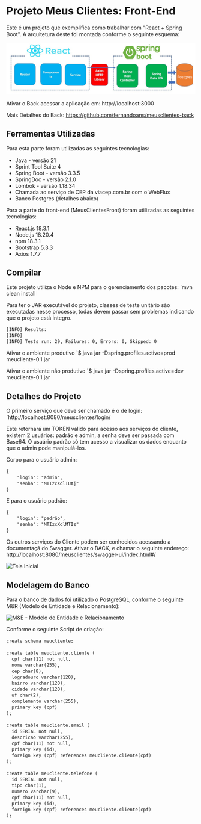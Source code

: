 # Projeto Meus Clientes: Front-End
Este é um projeto que exemplifica como trabalhar com "React + Spring Boot". A arquitetura deste foi montada conforme o seguinte esquema:

![Tela Inicial](FigArquitetura.png)

Ativar o Back acessar a aplicação em:
http://localhost:3000

Mais Detalhes do Back: https://github.com/fernandoans/meusclientes-back

## Ferramentas Utilizadas
Para esta parte foram utilizadas as seguintes tecnologias:
* Java - versão 21
* Sprint Tool Suite 4
* Spring Boot - versão 3.3.5
* SpringDoc - versão 2.1.0
* Lombok - versão 1.18.34
* Chamada ao serviço de CEP da viacep.com.br com o WebFlux
* Banco Postgres (detalhes abaixo)

Para a parte do front-end (MeusClientesFront) foram utilizadas as seguintes tecnologias:
* React.js 18.3.1
* Node.js 18.20.4
* npm 18.3.1
* Bootstrap 5.3.3
* Axios 1.7.7

## Compilar
Este projeto utiliza o Node e NPM para o gerenciamento dos pacotes:
`mvn clean install

Para ter o JAR executável do projeto, classes de teste unitário são executadas nesse processo, todas devem passar sem problemas indicando que o projeto está integro.
```
[INFO] Results:
[INFO] 
[INFO] Tests run: 29, Failures: 0, Errors: 0, Skipped: 0
```

Ativar o ambiente produtivo
`$ java jar -Dspring.profiles.active=prod meucliente-0.1.jar

Ativar o ambiente não produtivo
`$ java jar -Dspring.profiles.active=dev meucliente-0.1.jar

## Detalhes do Projeto
O primeiro serviço que deve ser chamado é o de login:
`http://localhost:8080/meusclientes/login/

Este retornará um TOKEN válido para acesso aos serviços do cliente, existem 2 usuários: padrão e admin, a senha deve ser passada com Base64. O usuário padrão só tem acesso a visualizar os dados enquanto que o admin pode manipulá-los.

Corpo para o usuário admin:
```
{
    "login": "admin",
    "senha": "MTIzcXdlIUAj"
}
```

E para o usuário padrão:
```
{
    "login": "padrão",
    "senha": "MTIzcXdlMTIz"
}
```

Os outros serviços do Cliente podem ser conhecidos acessando a documentaçã do Swagger. Ativar o BACK, e chamar o seguinte endereço:
http://localhost:8080/meusclientes/swagger-ui/index.html#/

![Tela Inicial](FigSwagger.png)

## Modelagem do Banco
Para o banco de dados foi utilizado o PostgreSQL, conforme o seguinte M&R (Modelo de Entidade e Relacionamento):

![M&E - Modelo de Entidade e Relacionamento](FigMER.png)

Conforme o seguinte Script de criação:

```
create schema meucliente;

create table meucliente.cliente (
  cpf char(11) not null, 
  nome varchar(255), 
  cep char(8),
  logradouro varchar(120), 
  bairro varchar(120), 
  cidade varchar(120), 
  uf char(2),
  complemento varchar(255), 
  primary key (cpf)
);

create table meucliente.email (
  id SERIAL not null, 
  descricao varchar(255),
  cpf char(11) not null,
  primary key (id),
  foreign key (cpf) references meucliente.cliente(cpf)
);

create table meucliente.telefone (
  id SERIAL not null, 
  tipo char(1),
  numero varchar(9),
  cpf char(11) not null,
  primary key (id),
  foreign key (cpf) references meucliente.cliente(cpf)
);
```


